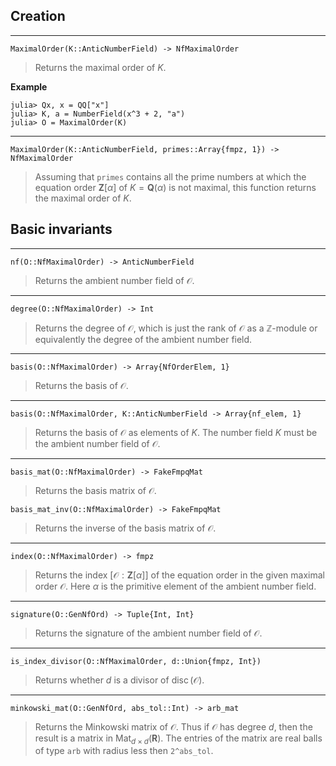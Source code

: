 <!-- Generated by Docile.jl -->

## Creation

<a name="MaximalOrder(K::Nemo.AnticNumberField) at /home/thofmann/.julia/v0.4/Hecke/src/NfMaximalOrder/NfMaximalOrder.jl:192"></a>

---

```
MaximalOrder(K::AnticNumberField) -> NfMaximalOrder
```

> Returns the maximal order of $K$.


**Example**

```
julia> Qx, x = QQ["x"]
julia> K, a = NumberField(x^3 + 2, "a")
julia> O = MaximalOrder(K)
```

<a name="MaximalOrder(K::Nemo.AnticNumberField, primes::Array{Nemo.fmpz,1}) at /home/thofmann/.julia/v0.4/Hecke/src/NfMaximalOrder/NfMaximalOrder.jl:208"></a>

---

```
MaximalOrder(K::AnticNumberField, primes::Array{fmpz, 1}) -> NfMaximalOrder
```

> Assuming that `primes` contains all the prime numbers at which the equation order $\mathbf{Z}[\alpha]$ of $K = \mathbf{Q}(\alpha)$ is not maximal, this function returns the maximal order of $K$.


## Basic invariants

<a name="nf(O::Hecke.NfMaximalOrder) at /home/thofmann/.julia/v0.4/Hecke/src/NfMaximalOrder/NfMaximalOrder.jl:81"></a>

---

```
nf(O::NfMaximalOrder) -> AnticNumberField
```

> Returns the ambient number field of $\mathcal O$.


<a name="degree(O::Hecke.NfMaximalOrder) at /home/thofmann/.julia/v0.4/Hecke/src/NfMaximalOrder/NfMaximalOrder.jl:91"></a>

---

```
degree(O::NfMaximalOrder) -> Int
```

> Returns the degree of $\mathcal O$, which is just the rank of $\mathcal O$ as a $\mathbb{Z}$-module or equivalently the degree of the ambient number field.


<a name="basis(O::Hecke.NfMaximalOrder) at /home/thofmann/.julia/v0.4/Hecke/src/NfMaximalOrder/NfMaximalOrder.jl:124"></a>

---

```
basis(O::NfMaximalOrder) -> Array{NfOrderElem, 1}
```

> Returns the basis of $\mathcal O$.


<a name="basis(O::Hecke.NfMaximalOrder, K::Nemo.AnticNumberField) at /home/thofmann/.julia/v0.4/Hecke/src/NfMaximalOrder/NfMaximalOrder.jl:135"></a>

---

```
basis(O::NfMaximalOrder, K::AnticNumberField -> Array{nf_elem, 1}
```

> Returns the basis of $\mathcal O$ as elements of $K$. The number field $K$ must be the ambient number field of $\mathcal O$.


<a name="basis_mat(O::Hecke.NfMaximalOrder) at /home/thofmann/.julia/v0.4/Hecke/src/NfMaximalOrder/NfMaximalOrder.jl:100"></a>

---

```
basis_mat(O::NfMaximalOrder) -> FakeFmpqMat
```

> Returns the basis matrix of $\mathcal O$.


<a name="basis_mat_inv(O::Hecke.NfMaximalOrder) at /home/thofmann/.julia/v0.4/Hecke/src/NfMaximalOrder/NfMaximalOrder.jl:109"></a>

```
basis_mat_inv(O::NfMaximalOrder) -> FakeFmpqMat
```

> Returns the inverse of the basis matrix of $\mathcal O$.


<a name="index(O::Hecke.NfMaximalOrder) at /home/thofmann/.julia/v0.4/Hecke/src/NfMaximalOrder/NfMaximalOrder.jl:152"></a>

---

```
index(O::NfMaximalOrder) -> fmpz
```

> Returns the index $[ \mathcal{O} : \mathbf{Z}[\alpha]]$ of the equation order in the given maximal order $\mathcal O$. Here $\alpha$ is the primitive element of the ambient number field.


<a name="signature(x::Hecke.GenNfOrd) at /home/thofmann/.julia/v0.4/Hecke/src/NfMaximalOrder/GenNfOrd.jl:56"></a>

---

```
signature(O::GenNfOrd) -> Tuple{Int, Int}
```

> Returns the signature of the ambient number field of $\mathcal O$.


<a name="is_index_divisor(O::Hecke.NfMaximalOrder, d::Union{Int64,Nemo.fmpz}) at /home/thofmann/.julia/v0.4/Hecke/src/NfMaximalOrder/NfMaximalOrder.jl:167"></a>

---

```
is_index_divisor(O::NfMaximalOrder, d::Union{fmpz, Int})
```

> Returns whether $d$ is a divisor of $\operatorname{disc}(\mathcal O)$.


<a name="minkowski_mat(O::Hecke.GenNfOrd, abs_tol::Int64) at /home/thofmann/.julia/v0.4/Hecke/src/NfMaximalOrder/GenNfOrd.jl:114"></a>

---

```
minkowski_mat(O::GenNfOrd, abs_tol::Int) -> arb_mat
```

> Returns the Minkowski matrix of $\mathcal O$. Thus if $\mathcal O$ has degree $d$, then the result is a matrix in $\operatorname{Mat}_{d\times d}(\mathbf R)$. The entries of the matrix are real balls of type `arb` with radius less then `2^abs_tol`.

